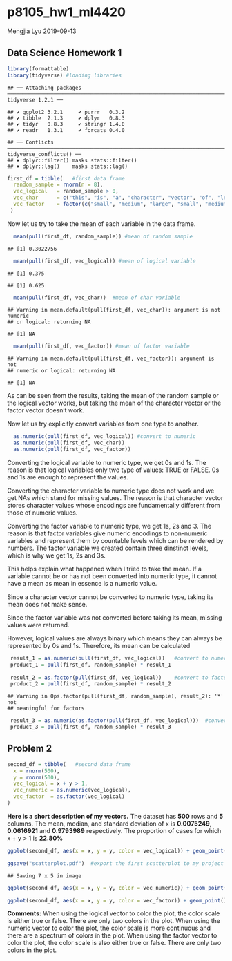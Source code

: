 p8105\_hw1\_ml4420
================
Mengjia Lyu
2019-09-13

## Data Science Homework 1

``` r
library(formattable)
library(tidyverse) #loading libraries
```

    ## ── Attaching packages ─────────────────────────────────────────────────────────────────────────────────────────────────────────────── tidyverse 1.2.1 ──

    ## ✔ ggplot2 3.2.1     ✔ purrr   0.3.2
    ## ✔ tibble  2.1.3     ✔ dplyr   0.8.3
    ## ✔ tidyr   0.8.3     ✔ stringr 1.4.0
    ## ✔ readr   1.3.1     ✔ forcats 0.4.0

    ## ── Conflicts ────────────────────────────────────────────────────────────────────────────────────────────────────────────────── tidyverse_conflicts() ──
    ## ✖ dplyr::filter() masks stats::filter()
    ## ✖ dplyr::lag()    masks stats::lag()

``` r
first_df = tibble(   #first data frame
  random_sample = rnorm(n = 8),
  vec_logical   = random_sample > 0,
  vec_char      = c("this", "is", "a", "character", "vector", "of", "length", "eight"),
  vec_factor    = factor(c("small", "medium", "large", "small", "medium", "large", "small", "medium")),
 )
```

Now let us try to take the mean of each variable in the data
    frame.

``` r
  mean(pull(first_df, random_sample)) #mean of random sample
```



    ## [1] 0.3022756


``` r
  mean(pull(first_df, vec_logical)) #mean of logical variable
```


    ## [1] 0.375

    ## [1] 0.625


``` r
  mean(pull(first_df, vec_char))  #mean of char variable
```

    ## Warning in mean.default(pull(first_df, vec_char)): argument is not numeric
    ## or logical: returning NA

    ## [1] NA

``` r
  mean(pull(first_df, vec_factor)) #mean of factor variable
```

    ## Warning in mean.default(pull(first_df, vec_factor)): argument is not
    ## numeric or logical: returning NA

    ## [1] NA

As can be seen from the results, taking the mean of the random sample or
the logical vector works, but taking the mean of the character vector or
the factor vector doesn’t work.

Now let us try explicitly convert variables from one type to another.

``` r
  as.numeric(pull(first_df, vec_logical)) #convert to numeric
  as.numeric(pull(first_df, vec_char))    
  as.numeric(pull(first_df, vec_factor))  
```

Converting the logical variable to numeric type, we get 0s and 1s. The
reason is that logical variables only two type of values: TRUE or FALSE.
0s and 1s are enough to represent the values.

Converting the character variable to numeric type does not work and we
get NAs which stand for missing values. The reason is that character
vector stores character values whose encodings are fundamentally
different from those of numeric values.

Converting the factor variable to numeric type, we get 1s, 2s and 3. The
reason is that factor variables give numeric encodings to non-numeric
variables and represent them by countable levels which can be rendered
by numbers. The factor variable we created contain three dinstinct
levels, which is why we get 1s, 2s and 3s.

This helps explain what happened when I tried to take the mean. If a
variable cannot be or has not been converted into numeric type, it
cannot have a mean as mean in essence is a numeric value.

Since a character vector cannot be converted to numeric type, taking its
mean does not make sense.

Since the factor variable was not converted before taking its mean,
missing values were returned.

However, logical values are always binary which means they can always be
represented by 0s and 1s. Therefore, its mean can be calculated




``` r
 result_1 = as.numeric(pull(first_df, vec_logical))   #convert to numeric
 product_1 = pull(first_df, random_sample) * result_1
 
 result_2 = as.factor(pull(first_df, vec_logical))    #convert to factor
 product_2 = pull(first_df, random_sample) * result_2
```

    ## Warning in Ops.factor(pull(first_df, random_sample), result_2): '*' not
    ## meaningful for factors

``` r
 result_3 = as.numeric(as.factor(pull(first_df, vec_logical)))  #convert to numeric
 product_3 = pull(first_df, random_sample) * result_3
```


## Problem 2

``` r
second_df = tibble(   #second data frame
  x = rnorm(500),
  y = rnorm(500),
  vec_logical = x + y > 1,
  vec_numeric = as.numeric(vec_logical),
  vec_factor  = as.factor(vec_logical)
)
```

**Here is a short description of my vectors.** The dataset has **500**
rows and **5** columns. The mean, median, and standard deviation of x is
**0.0075249**, **0.0616921** and **0.9793989** respectively. The
proportion of cases for which x + y \> 1 is
**22.80%**

``` r
ggplot(second_df, aes(x = x, y = y, color = vec_logical)) + geom_point()
```

``` r
ggsave("scatterplot.pdf")  #export the first scatterplot to my project directory
```

    ## Saving 7 x 5 in image

``` r
ggplot(second_df, aes(x = x, y = y, color = vec_numeric)) + geom_point()
```



``` r
ggplot(second_df, aes(x = x, y = y, color = vec_factor)) + geom_point()
```



**Comments:** When using the logical vector to color the plot, the color
scale is either true or false. There are only two colors in the plot.
When using the numeric vector to color the plot, the color scale is more
continuous and there are a spectrum of colors in the plot. When using
the factor vector to color the plot, the color scale is also either true
or false. There are only two colors in the plot.

